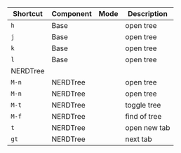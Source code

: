 


| Shortcut          | Component     | Mode      | Description                       |
|---                |---            |---        |---                                |
| `h`               | Base          |           | open tree                         |
| `j`               | Base          |           | open tree                         | 
| `k`               | Base          |           | open tree                         |
| `l`               | Base          |           | open tree                         |
|                               NERDTree                                            |
| `M-n`             | NERDTree      |           | open tree                         |
| `M-n`             | NERDTree      |           | open tree                         |
| `M-t`             | NERDTree      |           | toggle tree                       |
| `M-f`             | NERDTree      |           | find of tree                      |
| `t`               | NERDTree      |           | open new tab                      |
| `gt`              | NERDTree      |           | next tab                          |
